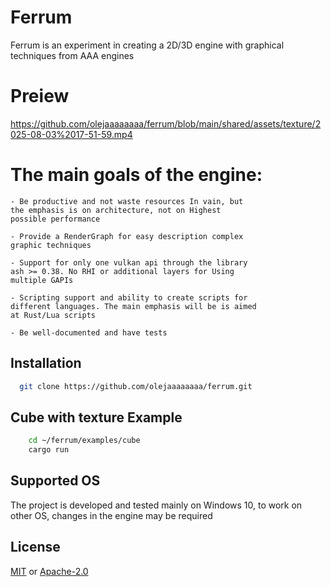 
# Ferrum

Ferrum is an experiment in creating a 2D/3D engine with graphical techniques from AAA engines

# Preiew

https://github.com/olejaaaaaaaa/ferrum/blob/main/shared/assets/texture/2025-08-03%2017-51-59.mp4

# The main goals of the engine:

    - Be productive and not waste resources In vain, but
    the emphasis is on architecture, not on Highest
    possible performance

    - Provide a RenderGraph for easy description complex
    graphic techniques

    - Support for only one vulkan api through the library
    ash >= 0.38. No RHI or additional layers for Using
    multiple GAPIs

    - Scripting support and ability to create scripts for
    different languages. The main emphasis will be is aimed
    at Rust/Lua scripts

    - Be well-documented and have tests

## Installation

```bash
  git clone https://github.com/olejaaaaaaaa/ferrum.git
```

## Cube with texture Example

```bash
    cd ~/ferrum/examples/cube
    cargo run
```

## Supported OS

The project is developed and tested mainly on Windows 10, to work on other OS, changes in the engine may be required

## License

[MIT](https://choosealicense.com/licenses/mit/) or [Apache-2.0](https://choosealicense.com/licenses/apache-2.0/)

